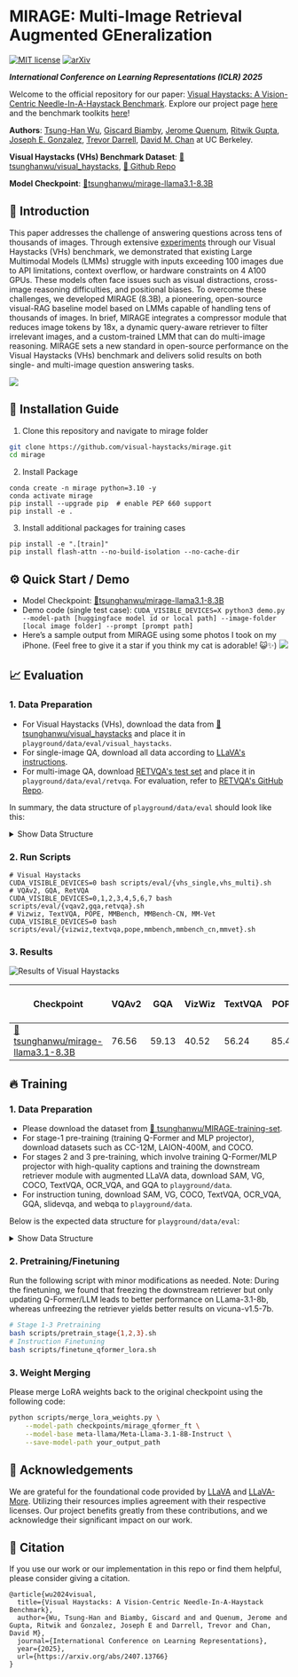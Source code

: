# MIRAGE: Multi-Image Retrieval Augmented GEneralization

[![MIT license](https://img.shields.io/badge/License-MIT-blue.svg)](https://lbesson.mit-license.org/)  [![arXiv](https://img.shields.io/badge/arXiv-2407.13766-red)](https://arxiv.org/abs/2407.13766) 

***International Conference on Learning Representations (ICLR) 2025***

Welcome to the official repository for our paper: [Visual Haystacks: A Vision-Centric Needle-In-A-Haystack Benchmark](https://arxiv.org/abs/2407.13766). Explore our project page [here](https://visual-haystacks.github.io/) and the benchmark toolkits [here](https://github.com/visual-haystacks/vhs_benchmark)!

**Authors**: [Tsung-Han Wu](https://tsunghan-wu.github.io/), [Giscard Biamby](https://scholar.google.com/citations?user=s0Fof5IAAAAJ&hl=en), [Jerome Quenum](https://people.eecs.berkeley.edu/~jquenum/), [Ritwik Gupta](https://ritwikgupta.me/), [Joseph E. Gonzalez](https://people.eecs.berkeley.edu/~jegonzal/), [Trevor Darrell](https://people.eecs.berkeley.edu/~trevor/), [David M. Chan](https://dchan.cc/) at UC Berkeley. 

**Visual Haystacks (VHs) Benchmark Dataset**: [🤗 tsunghanwu/visual_haystacks](https://huggingface.co/datasets/tsunghanwu/visual_haystacks), [🐙 Github Repo](https://github.com/visual-haystacks/vhs_benchmark)

**Model Checkpoint**: [🤗tsunghanwu/mirage-llama3.1-8.3B](https://huggingface.co/tsunghanwu/mirage-llama3.1-8.3B)

## :rocket: Introduction

This paper addresses the challenge of answering questions across tens of thousands of images. Through extensive [experiments](https://github.com/visual-haystacks/vhs_benchmark) through our Visual Haystacks (VHs) benchmark, we demonstrated that existing Large Multimodal Models (LMMs) struggle with inputs exceeding 100 images due to API limitations, context overflow, or hardware constraints on 4 A100 GPUs. These models often face issues such as visual distractions, cross-image reasoning difficulties, and positional biases. To overcome these challenges, we developed MIRAGE (8.3B), a pioneering, open-source visual-RAG baseline model based on LMMs capable of handling tens of thousands of images. In brief, MIRAGE integrates a compressor module that reduces image tokens by 18x, a dynamic query-aware retriever to filter irrelevant images, and a custom-trained LMM that can do multi-image reasoning. MIRAGE sets a new standard in open-source performance on the Visual Haystacks (VHs) benchmark and delivers solid results on both single- and multi-image question answering tasks.

![](assets/MIRAGE.png)

## :wrench: Installation Guide

1. Clone this repository and navigate to mirage folder
```bash
git clone https://github.com/visual-haystacks/mirage.git
cd mirage
```

2. Install Package
```Shell
conda create -n mirage python=3.10 -y
conda activate mirage
pip install --upgrade pip  # enable PEP 660 support
pip install -e .
```

3. Install additional packages for training cases
```
pip install -e ".[train]"
pip install flash-attn --no-build-isolation --no-cache-dir
```

## :gear: Quick Start / Demo
- Model Checkpoint: [🤗tsunghanwu/mirage-llama3.1-8.3B](https://huggingface.co/tsunghanwu/mirage-llama3.1-8.3B)
- Demo code (single test case): `CUDA_VISIBLE_DEVICES=X python3 demo.py --model-path [huggingface model id or local path] --image-folder [local image folder] --prompt [prompt path]`
- Here’s a sample output from MIRAGE using some photos I took on my iPhone. (Feel free to give it a star if you think my cat is adorable! 😺✨)
![](assets/demo.png)

<h2>📈 Evaluation</h2>

<h3>1. Data Preparation</h3>
<ul>
    <li>For Visual Haystacks (VHs), download the data from <a href="https://huggingface.co/datasets/tsunghanwu/visual_haystacks">🤗 tsunghanwu/visual_haystacks</a> and place it in <code>playground/data/eval/visual_haystacks</code>.</li>
    <li>For single-image QA, download all data according to <a href="https://github.com/haotian-liu/LLaVA/blob/main/docs/Evaluation.md">LLaVA's instructions</a>.</li>
    <li>For multi-image QA, download <a href="https://drive.google.com/file/d/1_YHHNGJqprT30XPUyVW9F8oGOxuavVwN/view?usp=sharing">RETVQA's test set</a> and place it in <code>playground/data/eval/retvqa</code>. For evaluation, refer to <a href="https://github.com/Abhiram4572/mi_bart">RETVQA's GitHub Repo</a>.</li>
</ul>
<p>In summary, the data structure of <code>playground/data/eval</code> should look like this:</p>
<details>
    <summary>Show Data Structure</summary>
    <pre>
playground/data/eval/
├── gqa
│   ├── answers
│   ├── data                   # directory
│   ├── llava_gqa_testdev_balanced.jsonl
├── mmbench
│   ├── answers
│   ├── answers_upload
│   └── mmbench_dev_20230712.tsv
├── mmbench_cn
│   ├── answers
│   ├── answers_upload
│   └── mmbench_dev_cn_20231003.tsv
├── mm-vet
│   ├── answers
│   ├── images                  # directory
│   ├── llava-mm-vet.jsonl
│   └── results
├── pope
│   ├── answers
│   ├── coco                    # directory (point to COCO2014)
│   └── llava_pope_test.jsonl
├── retvqa
│   ├── answers
│   ├── vg                     # directory (point to Visual Genome directory)
│   └── retvqa_test_mirage.json
├── textvqa
│   ├── answers
│   ├── llava_textvqa_val_v051_ocr.jsonl
│   ├── TextVQA_0.5.1_val.json
│   └── train_images           # directory (download from their website)
├── visual_haystacks
│   ├── coco             # directory (point to COCO2017)
│   └── VHs_qa           # directory (download from VHs' huggingface)
├── vizwiz
│   ├── answers
│   ├── answers_upload
│   ├── llava_test.jsonl
│   └── test                   # directory (download from their website)
└── vqav2
    ├── answers
    ├── answers_upload
    ├── llava_vqav2_mscoco_test2015.jsonl
    ├── llava_vqav2_mscoco_test-dev2015.jsonl
    └── test2015               # directory (download from their website)
    </pre>
</details>

<h3>2. Run Scripts</h3>
<pre><code># Visual Haystacks
CUDA_VISIBLE_DEVICES=0 bash scripts/eval/{vhs_single,vhs_multi}.sh
# VQAv2, GQA, RetVQA
CUDA_VISIBLE_DEVICES=0,1,2,3,4,5,6,7 bash scripts/eval/{vqav2,gqa,retvqa}.sh
# Vizwiz, TextVQA, POPE, MMBench, MMBench-CN, MM-Vet
CUDA_VISIBLE_DEVICES=0 bash scripts/eval/{vizwiz,textvqa,pope,mmbench,mmbench_cn,mmvet}.sh
</code></pre>

<h3>3. Results</h3>
<p><img src="./assets/result_vhs.png" alt="Results of Visual Haystacks" /></p>
<table>
    <thead>
        <tr>
            <th>Checkpoint</th>
            <th>VQAv2</th>
            <th>GQA</th>
            <th>VizWiz</th>
            <th>TextVQA</th>
            <th>POPE</th>
            <th>MM-Bench</th>
            <th>MM-Bench-CN</th>
            <th>MM-Vet</th>
        </tr>
    </thead>
    <tbody>
        <tr>
            <td><a href="https://huggingface.co/tsunghanwu/mirage-llama3.1-8.3B">🤗 tsunghanwu/mirage-llama3.1-8.3B</a></td>
            <td>76.56</td>
            <td>59.13</td>
            <td>40.52</td>
            <td>56.24</td>
            <td>85.40</td>
            <td>69.24</td>
            <td>66.92</td>
            <td>33.4</td>
        </tr>
    </tbody>
</table>


## :fire: Training

### 1. Data Preparation
  - Please download the dataset from [🤗 tsunghanwu/MIRAGE-training-set](https://huggingface.co/datasets/tsunghanwu/MIRAGE-training-set).
  - For stage-1 pre-training (training Q-Former and MLP projector), download datasets such as CC-12M, LAION-400M, and COCO.
  - For stages 2 and 3 pre-training, which involve training Q-Former/MLP projector with high-quality captions and training the downstream retriever module with augmented LLaVA data, download SAM, VG, COCO, TextVQA, OCR_VQA, and GQA to `playground/data`.
  - For instruction tuning, download SAM, VG, COCO, TextVQA, OCR_VQA, GQA, slidevqa, and webqa to `playground/data`.

Below is the expected data structure for `playground/data/eval`:

<details>
    <summary>Show Data Structure</summary>
    <pre>
playground/data/
├── coco
│   ├── annotations
│   ├── test2017
│   ├── train2017
│   └── val2017
├── gqa
│   └── images
├── ocr_vqa
│   └── images
├── sam
│   └── images 
├── share_textvqa
│   └── images
├── slidevqa
│   └── images (download from https://drive.google.com/file/d/11bsX48cPpzCfPBnYJgSesvT7rWc84LpH/view)
├── textvqa
│   └── train_images
├── vg
│   ├── VG_100K
│   └── VG_100K_2
└── webqa
    └── webqa_images (download from https://drive.google.com/drive/folders/1ApfD-RzvJ79b-sLeBx1OaiPNUYauZdAZ and convert them to .jpg format)
    </pre>
</details>

### 2. Pretraining/Finetuning

Run the following script with minor modifications as needed. Note: During the finetuning, we found that freezing the downstream retriever but only updating Q-Former/LLM leads to better performance on LLama-3.1-8b, whereas unfreezing the retriever yields better results on vicuna-v1.5-7b.

```bash
# Stage 1-3 Pretraining
bash scripts/pretrain_stage{1,2,3}.sh
# Instruction Finetuning
bash scripts/finetune_qformer_lora.sh
```

### 3. Weight Merging

Please merge LoRA weights back to the original checkpoint using the following code:

```bash
python scripts/merge_lora_weights.py \
    --model-path checkpoints/mirage_qformer_ft \
    --model-base meta-llama/Meta-Llama-3.1-8B-Instruct \
    --save-model-path your_output_path
```

## :pray: Acknowledgements

We are grateful for the foundational code provided by [LLaVA](https://github.com/haotian-liu/LLaVA) and [LLaVA-More](https://github.com/aimagelab/LLaVA-MORE). Utilizing their resources implies agreement with their respective licenses. Our project benefits greatly from these contributions, and we acknowledge their significant impact on our work. 

## :dart: Citation

If you use our work or our implementation in this repo or find them helpful, please consider giving a citation.
```
@article{wu2024visual,
  title={Visual Haystacks: A Vision-Centric Needle-In-A-Haystack Benchmark},
  author={Wu, Tsung-Han and Biamby, Giscard and and Quenum, Jerome and Gupta, Ritwik and Gonzalez, Joseph E and Darrell, Trevor and Chan, David M},
  journal={International Conference on Learning Representations},
  year={2025},
  url={https://arxiv.org/abs/2407.13766}
}
```

